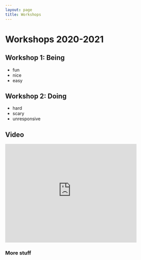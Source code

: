 ```yaml
---
layout: page
title: Workshops
---
```


# Workshops 2020-2021

## Workshop 1: Being

 - fun
 - nice
 - easy

## Workshop 2: Doing

 - hard
 - scary
 - unresponsive

## Video

<iframe width="420" height="315" src="http://www.youtube.com/embed/ewkVPGldsCQ" frameborder="0" allowfullscreen></iframe>

### More stuff